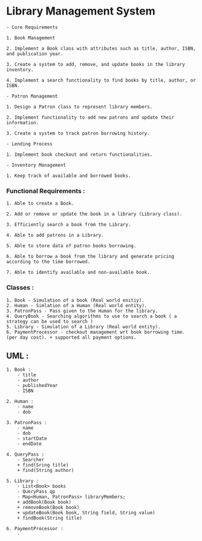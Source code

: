 # Library Management System

    - Core Requirements

    1. Book Management
    
    2. Implement a Book class with attributes such as title, author, ISBN, and publication year.
    
    3. Create a system to add, remove, and update books in the library inventory.
    
    4. Implement a search functionality to find books by title, author, or ISBN.
    
    - Patron Management
    
    1. Design a Patron class to represent library members.
    
    2. Implement functionality to add new patrons and update their information.
    
    3. Create a system to track patron borrowing history.
    
    - Lending Process
    
    1. Implement book checkout and return functionalities.
    
    - Inventory Management
    
    1. Keep track of available and borrowed books.

### Functional Requirements :

    1. Able to create a Book.

    2. Add or remove or update the book in a library (Library class).
    
    3. Efficiently search a book from the Library.

    4. Able to add patrons in a Library.
    
    5. Able to store data of patron books borrowing.

    6. Able to borrow a book from the library and generate pricing according to the time borrowed.
    
    7. Able to identify available and non-available book.

### Classes :

    1. Book - Simulation of a book (Real world enitiy).
    2. Human - Simlation of a Human (Real world entity).
    3. PatronPass - Pass given to the Human for the library.
    4. QueryBook - Searching algorithms to use to search a book ( a strategy can be used to search )
    5. Library - Simulation of a Library (Real world entity).
    6. PaymentProcessor - checkout management wrt book borrowing time. (per day cost). + supported all payment options.

## UML :

    1. Book :
        - title
        - author
        - publishedYear
        - ISBN
    
    2. Human :
        - name
        - dob
    
    3. PatronPass :
        - name
        - dob
        - startDate
        - endDate

    4. QueryPass : 
        - Searcher
        + find(Sring title)
        + find(String author)
    
    5. Library : 
        - List<Book> books
        - QueryPass qp
        - Map<Human, PatronPass> libraryMembers;
        + addBook(Book book)
        + removeBook(Book book)
        + updateBook(Book book, String field, String value)
        + findBook(String title)

    6. PaymentProcessor : 
        - 
